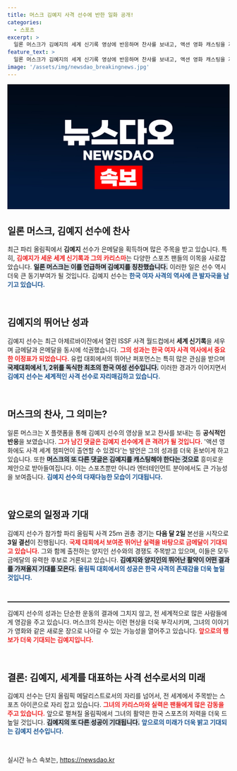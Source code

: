 ```yaml
---
title: 머스크 김예지 사격 선수에 반한 일화 공개!
categories:
  - 스포츠
excerpt: >
  일론 머스크가 김예지의 세계 신기록 영상에 반응하며 찬사를 보내고, 액션 영화 캐스팅을 제안했습니다. 파리 올림픽에서 금메달 후보로 기대되는 김예지의 카리스마가 전 세계 팬들을 매료시키고 있습니다!
feature_text: >
  일론 머스크가 김예지의 세계 신기록 영상에 반응하며 찬사를 보내고, 액션 영화 캐스팅을 제안했습니다. 파리 올림픽에서 금메달 후보로 기대되는 김예지의 카리스마가 전 세계 팬들을 매료시키고 있습니다!
image: '/assets/img/newsdao_breakingnews.jpg'
---
```


<p><img src="/assets/img/newsdao_breakingnews.jpg" alt="flaretime 속보" /></p>

<h2 data-ke-size="size26">일론 머스크, 김예지 선수에 찬사</h2>

<p data-ke-size="size16">최근 파리 올림픽에서 <b>김예지</b> 선수가 은메달을 획득하며 많은 주목을 받고 있습니다. 특히, <b><span style="color: #ee2323;">김예지가 세운 세계 신기록과 그의 카리스마</span></b>는 다양한 스포츠 팬들의 이목을 사로잡았습니다. <b><span style="background-color: #21538527;">일론 머스크는 이를 언급하며 김예지를 칭찬했습니다.</span></b> 이러한 일은 선수 역시 더욱 큰 동기부여가 될 것입니다. 김예지 선수는 <b><span style="color: #1a5490;">한국 여자 사격의 역사에 큰 발자국을 남기고 있습니다.</span></b></p>

<p data-ke-size="size16">&nbsp;</p>

<h2 data-ke-size="size26">김예지의 뛰어난 성과</h2>

<p data-ke-size="size16">김예지 선수는 최근 아제르바이잔에서 열린 ISSF 사격 월드컵에서 <b>세계 신기록</b>을 세우며 금메달과 은메달을 동시에 석권했습니다. <b><span style="color: #ee2323;">그의 성과는 한국 여자 사격 역사에서 중요한 이정표가 되었습니다.</span></b> 유럽 대회에서의 뛰어난 퍼포먼스는 특히 많은 관심을 받으며 <b><span style="background-color: #21538527;">국제대회에서 1, 2위를 독식한 최초의 한국 여성 선수입니다.</span></b> 이러한 경과가 이어지면서 <b><span style="color: #1a5490;">김예지 선수는 세계적인 사격 선수로 자리매김하고 있습니다.</span></b></p>

<p data-ke-size="size16">&nbsp;</p>

<h2 data-ke-size="size26">머스크의 찬사, 그 의미는?</h2>

<p data-ke-size="size16">일론 머스크는 X 플랫폼을 통해 김예지 선수의 영상을 보고 찬사를 보내는 등 <b>공식적인 반응</b>을 보였습니다. <b><span style="color: #ee2323;">그가 남긴 댓글은 김예지 선수에게 큰 격려가 될 것입니다.</span></b> '액션 영화에도 사격 세계 챔피언이 출연할 수 있겠다'는 발언은 그의 성과를 더욱 돋보이게 하고 있습니다. 또한 <b><span style="background-color: #21538527;">머스크의 또 다른 댓글은 김예지를 캐스팅해야 한다는 것으로</span></b> 흥미로운 제안으로 받아들여집니다. 이는 스포츠뿐만 아니라 엔터테인먼트 분야에서도 큰 가능성을 보여줍니다. <b><span style="color: #1a5490;">김예지 선수의 다재다능한 모습이 기대됩니다.</span></b></p>

<p data-ke-size="size16">&nbsp;</p>

<h2 data-ke-size="size26">앞으로의 일정과 기대</h2>

<p data-ke-size="size16">김예지 선수가 참가할 파리 올림픽 사격 25ｍ 권총 경기는 <b>다음 달 2일</b> 본선을 시작으로 <b>3일 결선</b>이 진행됩니다. <b><span style="color: #ee2323;">국제 대회에서 보여준 뛰어난 실력을 바탕으로 금메달이 기대되고 있습니다.</span></b> 그와 함께 출전하는 양지인 선수와의 경쟁도 주목받고 있으며, 이들은 모두 금메달의 유력한 후보로 거론되고 있습니다. <b><span style="background-color: #21538527;">김예지와 양지인의 뛰어난 활약이 어떤 결과를 가져올지 기대를 모은다.</span></b> <b><span style="color: #1a5490;">올림픽 대회에서의 성공은 한국 사격의 존재감을 더욱 높일 것입니다.</span></b></p>

<p data-ke-size="size16">&nbsp;</p>

<hr style="border-top: 1px solid #000;"> 

<p data-ke-size="size16">김예지 선수의 성과는 단순한 운동의 결과에 그치지 않고, 전 세계적으로 많은 사람들에게 영감을 주고 있습니다. 머스크의 찬사는 이런 현상을 더욱 부각시키며, 그녀의 이야기가 영화와 같은 새로운 장으로 나아갈 수 있는 가능성을 열어주고 있습니다. <b><span style="color: #ee2323;">앞으로의 행보가 더욱 기대되는 김예지입니다.</span></b></p>

<p data-ke-size="size16">&nbsp;</p>

<h2 data-ke-size="size26">결론: 김예지, 세계를 대표하는 사격 선수로서의 미래</h2>

<p data-ke-size="size16">김예지 선수는 단지 올림픽 메달리스트로서의 자리를 넘어서, 전 세계에서 주목받는 스포츠 아이콘으로 자리 잡고 있습니다. <b><span style="color: #ee2323;">그녀의 카리스마와 실력은 팬들에게 많은 감동을 주고 있습니다.</span></b> 앞으로 펼쳐질 올림픽에서 그녀의 활약은 한국 스포츠의 저력을 더욱 드높일 것입니다. <b><span style="background-color: #21538527;">김예지의 또 다른 성공이 기대됩니다.</span></b> <b><span style="color: #1a5490;">앞으로의 미래가 더욱 밝고 기대되는 김예지 선수입니다.</span></b></p>

<p data-ke-size="size16">&nbsp;</p>
실시간 뉴스 속보는, <a href="https://newsdao.kr" rel="dofollow">https://newsdao.kr</a>


